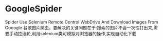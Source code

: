 # GoogleSpider
Spider Use Selenium Remote Control WebDrive And Download Images From Gooogle
谷歌图片爬虫。要解决的关键问题在于:搜索的图片不会一次性打出来,需要手动拉滚轮,利用selenium类可模拟对浏览器的操作,实现自动化下载
